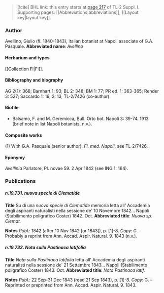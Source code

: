 > [!cite] BHL link: this entry starts at [page 217](https://www.biodiversitylibrary.org/page/33264944) of TL-2 Suppl. I.
> Supporting pages: [[Abbreviations|abbreviations]], [[Layout key|layout key]].

### Author

Avellino, Giulio (fl. 1840-1843), Italian botanist at Napoli associate of G.A. Pasquale. 
**Abbreviated name**: *Avellino*

#### Herbarium and types

[[Collection FI|FI]].

#### Bibliography and biography

AG 2(1): 368; Barnhart 1: 93; BL 2: 348; BM 1: 77; PR ed. 1: 363-365; Rehder 3: 527; Saccardo 1: 19, 2: 13; TL-2/7426 (co-author).

#### Biofile

- Balsamo, F. and M. Geremicca, Bull. Orto bot. Napoli 3: 39-74. 1913 (brief note in list Napoli botanists, n.v.).

#### Composite works

(1) With G.A. Pasquale (senior author), *Fl. med. Napoli*, see TL-2/7426.

#### Eponymy

*Avellinia* Parlatore, Pl. novae 59. 2 Apr 1842 (see ING 1: 164).

### Publications

##### n.19.731. nuova specie di Clematide

**Title**
Su di una *nuova specie di Clematide* memoria letta all' Accademia degli aspiranti naturalisti nella sessione de' 10 Novembre 1842... Napoli (Stabilimento poligrafico Coster) 1842. Oct.
**Abbreviated title**: *Nuova sp. Clemat.*

**Notes**
*Publ*.: 1842 (after 10 Nov 1842 \[or 1843\]), p. \[1\]-8. *Copy*: G. – Probably a reprint from Ann. Accad. Aspir. Natural. 9. 1843 (n.v.).

##### n.19.732. Nota sulla Pastinaca latifolia

**Title**
*Nota sulla Pastinaca latifolia* letta all' Accademia degli aspiranti naturalisti nella sessione de' 21 Settembre 1843... Napoli (Stabilimento poligrafico Coster) 1843. Oct.
**Abbreviated title**: *Nota Pastinaca latif.*

**Notes**
*Publ*.: 22 Sep-31 Dec 1843 (read 21 Sep 1843), p. \[1\]-8. *Copy*: G. – Reprinted or preprinted from Ann. Accad. Aspir. Natural. 9. 1843.

